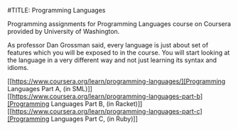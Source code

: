 #TITLE: Programming Languages

Programming assignments for Programming Languages course on Coursera provided
by University of Washington.

As professor Dan Grossman said, every language is just about set of features which you will be exposed to in the course.
You will start looking at the language in a very different way and not just learning its syntax and idioms.

[[https://www.coursera.org/learn/programming-languages/][Programming Languages Part A, (in SML)]]
[[https://www.coursera.org/learn/programming-languages-part-b][Programming Languages Part B, (in Racket)]]
[[https://www.coursera.org/learn/programming-languages-part-c][Programming Languages Part C, (in Ruby)]]
